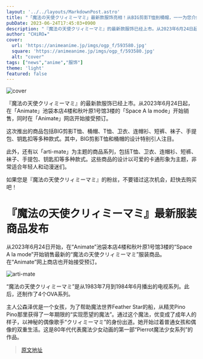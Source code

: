 ```yaml
---
layout: '../../layouts/MarkdownPost.astro'
title: "「魔法の天使クリィミーマミ」最新款服饰亮相！从BIG剪影T恤到桶帽，一一为您介绍"
pubDate: 2023-06-24T17:45:03+0900
description: "『魔法の天使クリィミーマミ』的最新款服饰已经上市。从2023年6月24日起，在「Animate」池袋本店4楼和秋叶原1号馆3楼的「Space A la mode」开始销售，同时在「Animate」网店开始接受预订。"
author: "CHiRO★"
cover:
  url: 'https://animeanime.jp/imgs/ogp_f/593580.jpg'
  square: 'https://animeanime.jp/imgs/ogp_f/593580.jpg'
  alt: "cover"
tags: ["news","anime","服饰"]
theme: 'light'
featured: false
---
```


![cover](https://animeanime.jp/imgs/ogp_f/593580.jpg)

『魔法の天使クリィミーマミ』的最新款服饰已经上市。从2023年6月24日起，在「Animate」池袋本店4楼和秋叶原1号馆3楼的「Space A la mode」开始销售，同时在「Animate」网店开始接受预订。

这次推出的商品包括BIG剪影T恤、桶帽、T恤、卫衣、连帽衫、短裤、袜子、手提包、钥匙扣等多种款式。其中，BIG剪影T恤和桶帽的设计特别引人注目。

此外，还有以「arti-mate」为主题的商品系列，包括T恤、卫衣、连帽衫、短裤、袜子、手提包、钥匙扣等多种款式。这些商品的设计以可爱的卡通形象为主题，非常适合年轻人和动漫迷们。

如果您是『魔法の天使クリィミーマミ』的粉丝，不要错过这次机会，赶快去购买吧！

# 『魔法の天使クリィミーマミ』最新服装商品发布

从2023年6月24日开始，在“Animate”池袋本店4楼和秋叶原1号馆3楼的“Space A la mode”开始销售最新的“魔法の天使クリィミーマミ”服装商品。在“Animate”网上商店也开始接受预订。

![arti-mate](https://animeanime.jp/imgs/zoom/593588.png)

“魔法の天使クリィミーマミ”是从1983年7月到1984年6月播出的电视系列。此后，还制作了4个OVA系列。

主人公森泽优是一个女孩，为了帮助魔法世界Feather Star的船，从精灵Pino Pino那里获得了一年期限的“实现愿望的魔法”。通过这个魔法，优变成了成年人的样子，以神秘的偶像歌手“クリィミーマミ”的身份出道。她开始过着普通女孩和偶像的双重生活。这是80年代代表魔法少女动画的第一部“Pierrot魔法少女系列”的作品。

>[原文地址](https://animeanime.jp/article/2023/06/24/78148.html)  